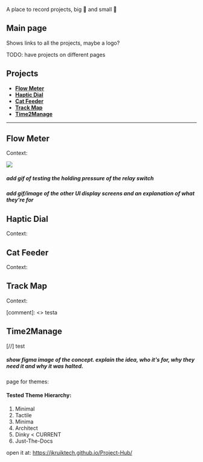 A place to record projects, big 🚀 and small 🔋

## Main page
Shows links to all the projects, maybe a logo?

TODO: have projects on different pages

## Projects
* [**Flow Meter**](#flow-meter)
* [**Haptic Dial**](#haptic-dial)
* [**Cat Feeder**](#cat-feeder)
* [**Track Map**](#track-map)
* [**Time2Manage**](#time2manage)

---

## Flow Meter
Context:

<!-- ![](https://github.com/Your_Repository_Name/Your_GIF_Name.gif) -->
![](https://github.com/jkruiktech/Project-Hub/blob/main/assets/css/images/bucket_fill.gif)

##### add gif of testing the holding pressure of the relay switch

##### add gif/image of the other UI display screens and an explanation of what they're for 

## Haptic Dial
Context:

## Cat Feeder
Context:

## Track Map
Context:

[comment]: <> testa

## Time2Manage

[//] test

##### show figma image of the concept. explain the idea, who it's for, why they need it and why it was halted.

page for themes:
#### Tested Theme Hierarchy:
1. Minimal
2. Tactile
3. Minima
4. Architect
5. Dinky < CURRENT
6. Just-The-Docs

open it at: https://jkruiktech.github.io/Project-Hub/


